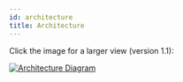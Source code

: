 ```yaml
---
id: architecture
title: Architecture
---
```


Click the image for a larger view (version 1.1):

[![Architecture Diagram](https://livehelperchat.com/var/media/images/lhc(1).png)](https://livehelperchat.com/var/media/images/lhc(1).png)
